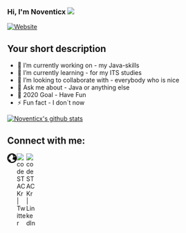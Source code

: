 ### Hi, I'm Noventicx <img src="https://media.giphy.com/media/hvRJCLFzcasrR4ia7z/giphy.gif" width="25px">
[![Website](https://img.shields.io/badge/My-Website-green?style=flat-square)](https://noventi.cx)

## Your short description
- 🔭 I’m currently working on - my Java-skills
- 🌱 I’m currently learning - for my ITS studies
- 👯 I’m looking to collaborate with - everybody who is nice
- 💬 Ask me about - Java or anything else
- 🥅 2020 Goal - Have Fun
- ⚡ Fun fact - I don´t now

<!-- ❔❔❔❔ means username in below README.md -->
<!-- Also feel free to update second URL to any URL -->
[![Noventicx's github stats](https://github-readme-stats.vercel.app/api?username=Noventicx&count_private=true&include_all_commits=true&theme=dark)](https://github.com/Noventicx/)

## Connect with me:
[<img align="left" alt="codeSTACKr.com" width="22px" src="https://raw.githubusercontent.com/iconic/open-iconic/master/svg/globe.svg" />][website]
[<img align="left" alt="codeSTACKr | Twitter" width="22px" src="https://cdn.jsdelivr.net/npm/simple-icons@v3/icons/twitter.svg" />][twitter]
[<img align="left" alt="codeSTACKr | LinkedIn" width="22px" src="https://cdn.jsdelivr.net/npm/simple-icons@v3/icons/steam.svg" />][steam]
<br />

<!-- Optional if you have blogs -->
<!-- ## Latest blog posts: -->
<!-- BLOG-POST-LIST:START -->
<!-- BLOG-POST-LIST:END -->

<!-- This section you create this variables that are used above -->
[website]:https://noventi.cx
[twitter]: https://twitter.com/noventicx
[steam]: https://steamcommunity.com/id/Noventicx/
